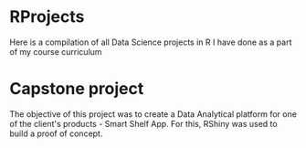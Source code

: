 # RProjects
Here is a compilation of all Data Science projects in R I have done as a part of my course curriculum
# Capstone project
The objective of this project was to create a Data Analytical platform for one of the client's products - Smart Shelf App.
For this, RShiny was used to build a proof of concept.
